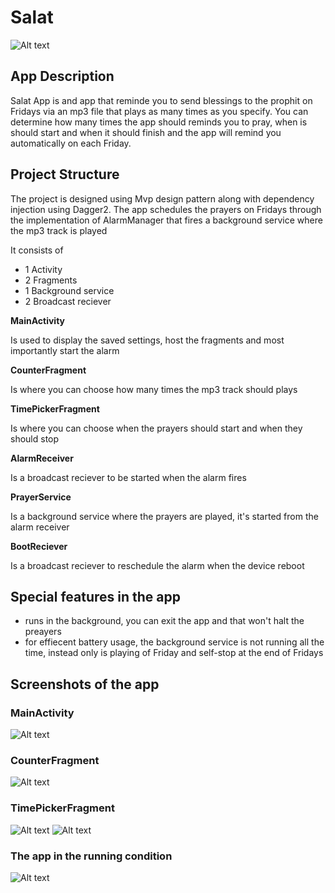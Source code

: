 # Salat
![Alt text](/app/src/main/res/mipmap-xxhdpi/ic_launcher.png?raw=true )


## App Description
Salat App is and app that reminde you to send blessings to the prophit on Fridays via an mp3 file that plays as many times as you specify.
You can determine how many times the app should reminds you to pray, when is should start and when it should finish and the app will remind you automatically on each Friday.

## Project Structure
The project is designed using Mvp design pattern along with dependency injection using Dagger2.
The app schedules the prayers on Fridays through the implementation of AlarmManager that fires a background service where the mp3 track is played

It consists of
- 1 Activity
- 2 Fragments
- 1 Background service
- 2 Broadcast reciever



**MainActivity**

Is used to display the saved settings, host the fragments and most importantly start the alarm

**CounterFragment**

Is where you can choose how many times the mp3 track should plays

**TimePickerFragment**

Is where you can choose when the prayers should start and when they should stop

**AlarmReceiver**

Is a broadcast reciever to be started when the alarm fires

**PrayerService**

Is a background service where the prayers are played, it's started from the alarm receiver

**BootReciever**

Is a broadcast reciever to reschedule the alarm when the device reboot


## Special features in the app
- runs in the background, you can exit the app and that won't halt the preayers
- for effiecent battery usage, the background service is not running all the time, instead only is playing of Friday and self-stop at the end of Fridays

## Screenshots of the app

### MainActivity

![Alt text](/app/src/main/res/drawable/sc1.jpg?raw=true "MainActivity")


### CounterFragment

![Alt text](/app/src/main/res/drawable/sc2.jpg?raw=true "CounterFragment")

### TimePickerFragment

![Alt text](/app/src/main/res/drawable/sc3.jpg?raw=true "TimePickerFragment")
![Alt text](/app/src/main/res/drawable/sc4.jpg?raw=true "TimePickerFragment")

### The app in the running condition

![Alt text](/app/src/main/res/drawable/sc5.jpg?raw=true "MainActivity")
